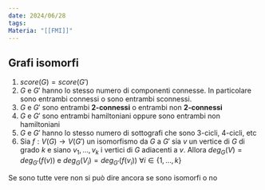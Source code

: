 ```yaml
---
date: 2024/06/28
tags: 
Materia: "[[FMI]]"
---
```

## Grafi isomorfi
1) $score(G)=score(G')$
2) $G$ e $G'$ hanno lo stesso numero di componenti connesse. In particolare sono entrambi connessi o sono entrambi sconnessi.  
3) $G$ e $G'$ sono entrambi **2-connessi** o entrambi non **2-connessi**
4) $G$ e $G'$ sono entrambi hamiltoniani oppure sono entrambi non hamiltoniani
5) $G$ e $G'$ hanno lo stesso numero di sottografi che sono 3-cicli, 4-cicli, etc
6) Sia $f:V(G)\to V(G')$ un isomorfismo da $G$ a $G'$ sia $v$ un vertice di $G$ di grado $k$ e siano $v_{1}, \dots, v_{k}$ i vertici di $G$ adiacenti a $v$. Allora $deg_{G}(V)=deg_{G'}(f(v))$ e $deg_{G}(V_{i})=deg_{G'}(f(v_{i}))$ $\forall i \in \{1, \dots, k\}$

Se sono tutte vere non si può dire ancora se sono isomorfi o no


